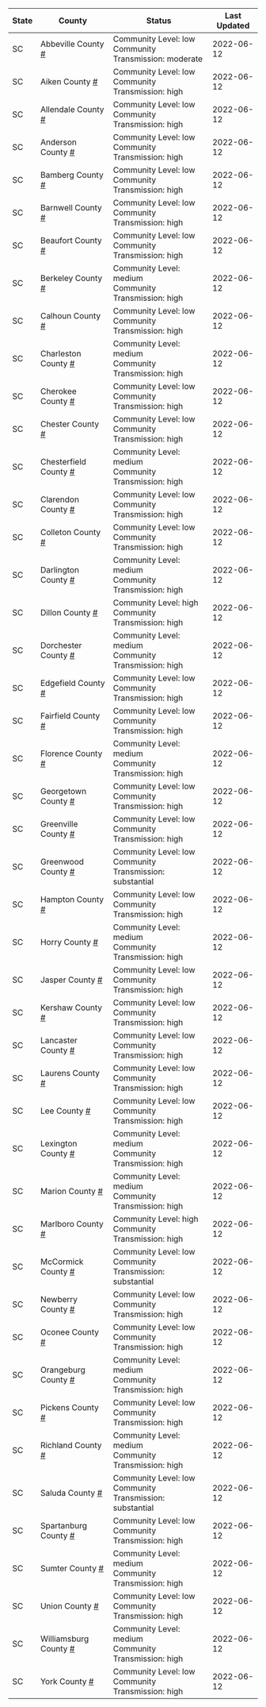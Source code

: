 State | County | Status | Last Updated
--- | --- | --- | --- 
SC | Abbeville County <a href="#abbeville_county">#</a> | <a name="abbeville_county"></a>Community Level: low<br/>Community Transmission: moderate | 2022-06-12
SC | Aiken County <a href="#aiken_county">#</a> | <a name="aiken_county"></a>Community Level: low<br/>Community Transmission: high | 2022-06-12
SC | Allendale County <a href="#allendale_county">#</a> | <a name="allendale_county"></a>Community Level: low<br/>Community Transmission: high | 2022-06-12
SC | Anderson County <a href="#anderson_county">#</a> | <a name="anderson_county"></a>Community Level: low<br/>Community Transmission: high | 2022-06-12
SC | Bamberg County <a href="#bamberg_county">#</a> | <a name="bamberg_county"></a>Community Level: low<br/>Community Transmission: high | 2022-06-12
SC | Barnwell County <a href="#barnwell_county">#</a> | <a name="barnwell_county"></a>Community Level: low<br/>Community Transmission: high | 2022-06-12
SC | Beaufort County <a href="#beaufort_county">#</a> | <a name="beaufort_county"></a>Community Level: low<br/>Community Transmission: high | 2022-06-12
SC | Berkeley County <a href="#berkeley_county">#</a> | <a name="berkeley_county"></a>Community Level: medium<br/>Community Transmission: high | 2022-06-12
SC | Calhoun County <a href="#calhoun_county">#</a> | <a name="calhoun_county"></a>Community Level: low<br/>Community Transmission: high | 2022-06-12
SC | Charleston County <a href="#charleston_county">#</a> | <a name="charleston_county"></a>Community Level: medium<br/>Community Transmission: high | 2022-06-12
SC | Cherokee County <a href="#cherokee_county">#</a> | <a name="cherokee_county"></a>Community Level: low<br/>Community Transmission: high | 2022-06-12
SC | Chester County <a href="#chester_county">#</a> | <a name="chester_county"></a>Community Level: low<br/>Community Transmission: high | 2022-06-12
SC | Chesterfield County <a href="#chesterfield_county">#</a> | <a name="chesterfield_county"></a>Community Level: medium<br/>Community Transmission: high | 2022-06-12
SC | Clarendon County <a href="#clarendon_county">#</a> | <a name="clarendon_county"></a>Community Level: low<br/>Community Transmission: high | 2022-06-12
SC | Colleton County <a href="#colleton_county">#</a> | <a name="colleton_county"></a>Community Level: low<br/>Community Transmission: high | 2022-06-12
SC | Darlington County <a href="#darlington_county">#</a> | <a name="darlington_county"></a>Community Level: medium<br/>Community Transmission: high | 2022-06-12
SC | Dillon County <a href="#dillon_county">#</a> | <a name="dillon_county"></a>Community Level: high<br/>Community Transmission: high | 2022-06-12
SC | Dorchester County <a href="#dorchester_county">#</a> | <a name="dorchester_county"></a>Community Level: medium<br/>Community Transmission: high | 2022-06-12
SC | Edgefield County <a href="#edgefield_county">#</a> | <a name="edgefield_county"></a>Community Level: low<br/>Community Transmission: high | 2022-06-12
SC | Fairfield County <a href="#fairfield_county">#</a> | <a name="fairfield_county"></a>Community Level: low<br/>Community Transmission: high | 2022-06-12
SC | Florence County <a href="#florence_county">#</a> | <a name="florence_county"></a>Community Level: medium<br/>Community Transmission: high | 2022-06-12
SC | Georgetown County <a href="#georgetown_county">#</a> | <a name="georgetown_county"></a>Community Level: low<br/>Community Transmission: high | 2022-06-12
SC | Greenville County <a href="#greenville_county">#</a> | <a name="greenville_county"></a>Community Level: low<br/>Community Transmission: high | 2022-06-12
SC | Greenwood County <a href="#greenwood_county">#</a> | <a name="greenwood_county"></a>Community Level: low<br/>Community Transmission: substantial | 2022-06-12
SC | Hampton County <a href="#hampton_county">#</a> | <a name="hampton_county"></a>Community Level: low<br/>Community Transmission: high | 2022-06-12
SC | Horry County <a href="#horry_county">#</a> | <a name="horry_county"></a>Community Level: medium<br/>Community Transmission: high | 2022-06-12
SC | Jasper County <a href="#jasper_county">#</a> | <a name="jasper_county"></a>Community Level: low<br/>Community Transmission: high | 2022-06-12
SC | Kershaw County <a href="#kershaw_county">#</a> | <a name="kershaw_county"></a>Community Level: low<br/>Community Transmission: high | 2022-06-12
SC | Lancaster County <a href="#lancaster_county">#</a> | <a name="lancaster_county"></a>Community Level: low<br/>Community Transmission: high | 2022-06-12
SC | Laurens County <a href="#laurens_county">#</a> | <a name="laurens_county"></a>Community Level: low<br/>Community Transmission: high | 2022-06-12
SC | Lee County <a href="#lee_county">#</a> | <a name="lee_county"></a>Community Level: low<br/>Community Transmission: high | 2022-06-12
SC | Lexington County <a href="#lexington_county">#</a> | <a name="lexington_county"></a>Community Level: medium<br/>Community Transmission: high | 2022-06-12
SC | Marion County <a href="#marion_county">#</a> | <a name="marion_county"></a>Community Level: medium<br/>Community Transmission: high | 2022-06-12
SC | Marlboro County <a href="#marlboro_county">#</a> | <a name="marlboro_county"></a>Community Level: high<br/>Community Transmission: high | 2022-06-12
SC | McCormick County <a href="#mccormick_county">#</a> | <a name="mccormick_county"></a>Community Level: low<br/>Community Transmission: substantial | 2022-06-12
SC | Newberry County <a href="#newberry_county">#</a> | <a name="newberry_county"></a>Community Level: low<br/>Community Transmission: high | 2022-06-12
SC | Oconee County <a href="#oconee_county">#</a> | <a name="oconee_county"></a>Community Level: low<br/>Community Transmission: high | 2022-06-12
SC | Orangeburg County <a href="#orangeburg_county">#</a> | <a name="orangeburg_county"></a>Community Level: medium<br/>Community Transmission: high | 2022-06-12
SC | Pickens County <a href="#pickens_county">#</a> | <a name="pickens_county"></a>Community Level: low<br/>Community Transmission: high | 2022-06-12
SC | Richland County <a href="#richland_county">#</a> | <a name="richland_county"></a>Community Level: medium<br/>Community Transmission: high | 2022-06-12
SC | Saluda County <a href="#saluda_county">#</a> | <a name="saluda_county"></a>Community Level: low<br/>Community Transmission: substantial | 2022-06-12
SC | Spartanburg County <a href="#spartanburg_county">#</a> | <a name="spartanburg_county"></a>Community Level: low<br/>Community Transmission: high | 2022-06-12
SC | Sumter County <a href="#sumter_county">#</a> | <a name="sumter_county"></a>Community Level: medium<br/>Community Transmission: high | 2022-06-12
SC | Union County <a href="#union_county">#</a> | <a name="union_county"></a>Community Level: low<br/>Community Transmission: high | 2022-06-12
SC | Williamsburg County <a href="#williamsburg_county">#</a> | <a name="williamsburg_county"></a>Community Level: medium<br/>Community Transmission: high | 2022-06-12
SC | York County <a href="#york_county">#</a> | <a name="york_county"></a>Community Level: low<br/>Community Transmission: high | 2022-06-12
